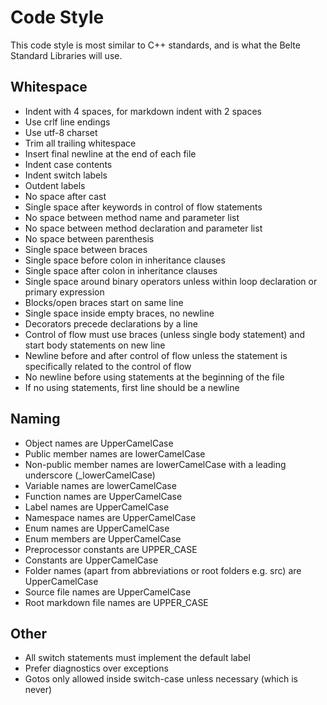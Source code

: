 # Code Style

This code style is most similar to C++ standards, and is what the Belte Standard Libraries will use.

## Whitespace

- Indent with 4 spaces, for markdown indent with 2 spaces
- Use crlf line endings
- Use utf-8 charset
- Trim all trailing whitespace
- Insert final newline at the end of each file
- Indent case contents
- Indent switch labels
- Outdent labels
- No space after cast
- Single space after keywords in control of flow statements
- No space between method name and parameter list
- No space between method declaration and parameter list
- No space between parenthesis
- Single space between braces
- Single space before colon in inheritance clauses
- Single space after colon in inheritance clauses
- Single space around binary operators unless within loop declaration or primary expression
- Blocks/open braces start on same line
- Single space inside empty braces, no newline
- Decorators precede declarations by a line
- Control of flow must use braces (unless single body statement) and start body statements on new line
- Newline before and after control of flow unless the statement is specifically related to the control of flow
- No newline before using statements at the beginning of the file
- If no using statements, first line should be a newline

## Naming

- Object names are UpperCamelCase
- Public member names are lowerCamelCase
- Non-public member names are lowerCamelCase with a leading underscore (_lowerCamelCase)
- Variable names are lowerCamelCase
- Function names are UpperCamelCase
- Label names are UpperCamelCase
- Namespace names are UpperCamelCase
- Enum names are UpperCamelCase
- Enum members are UpperCamelCase
- Preprocessor constants are UPPER_CASE
- Constants are UpperCamelCase
- Folder names (apart from abbreviations or root folders e.g. src) are UpperCamelCase
- Source file names are UpperCamelCase
- Root markdown file names are UPPER_CASE

## Other

- All switch statements must implement the default label
- Prefer diagnostics over exceptions
- Gotos only allowed inside switch-case unless necessary (which is never)
